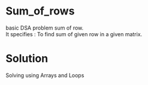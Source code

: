# Sum_of_rows
basic DSA problem sum of row. <br>
It specifies : To find sum of given row in a  given matrix.

# Solution 
Solving using Arrays and Loops

